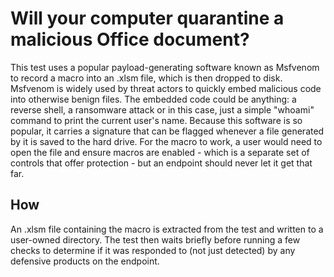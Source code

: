 # Will your computer quarantine a malicious Office document?

This test uses a popular payload-generating software known as Msfvenom to record a macro into an .xlsm file, which is then dropped to disk. 
Msfvenom is widely used by threat actors to quickly embed malicious code into otherwise benign files. The embedded code could be anything: 
a reverse shell, a ransomware attack or in this case, just a simple "whoami" command to print the current user's name. 
Because this software is so popular, it carries a signature that can be flagged whenever a file generated by it is saved to the hard drive. 
For the macro to work, a user would need to open the file and ensure macros are enabled - which is a separate set of controls that offer protection - 
but an endpoint should never let it get that far.

## How

An .xlsm file containing the macro is extracted from the test and written to a user-owned directory. The test then waits briefly before running a few checks to determine if it was responded to (not just detected) by any defensive products on the endpoint. 
